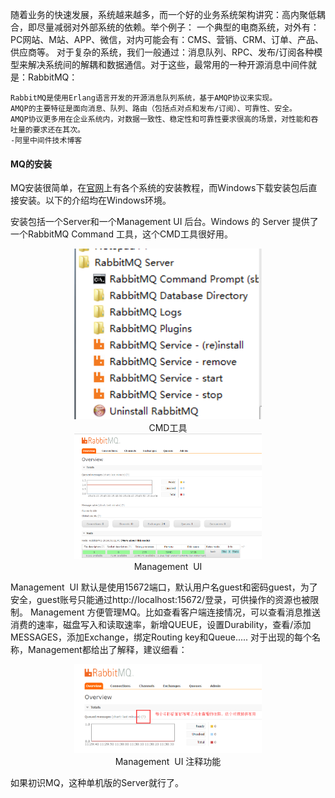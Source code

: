 随着业务的快速发展，系统越来越多，而一个好的业务系统架构讲究：高内聚低耦合，即尽量减弱对外部系统的依赖。举个例子：
一个典型的电商系统，对外有：PC网站、M站、APP、微信，对内可能会有：CMS、营销、CRM、订单、产品、供应商等。
对于复杂的系统，我们一般通过：消息队列、RPC、发布/订阅各种模型来解决系统间的解耦和数据通信。对于这些，最常用的一种开源消息中间件就是：RabbitMQ：

```
RabbitMQ是使用Erlang语言开发的开源消息队列系统，基于AMQP协议来实现。
AMQP的主要特征是面向消息、队列、路由（包括点对点和发布/订阅）、可靠性、安全。
AMQP协议更多用在企业系统内，对数据一致性、稳定性和可靠性要求很高的场景，对性能和吞吐量的要求还在其次。
-阿里中间件技术博客
```

#### MQ的安装

MQ安装很简单，在[官网](https://www.rabbitmq.com/download.html)上有各个系统的安装教程，而Windows下载安装包后直接安装。以下的介绍均在Windows环境。

安装包括一个Server和一个Management UI 后台。Windows 的 Server 提供了一个RabbitMQ Command 工具，这个CMD工具很好用。

<div align="center"><img width="300" src="https://raw.githubusercontent.com/DoDoneIt/Develop-blog-img/master/20161202155049.png"/></div>
<div align=center><center>CMD工具</center></div>
<div align="center"><img width="300" src="https://raw.githubusercontent.com/DoDoneIt/Develop-blog-img/master/20161202154410.png"/></div>
<div align=center><center>Management  UI</center></div>

Management  UI 默认是使用15672端口，默认用户名guest和密码guest，为了安全，guest账号只能通过http://localhost:15672/登录，可供操作的资源也被限制。
Management 方便管理MQ。比如查看客户端连接情况，可以查看消息推送消费的速率，磁盘写入和读取速率，新增QUEUE，设置Durability，查看/添加MESSAGES，添加Exchange，绑定Routing key和Queue.....
对于出现的每个名称，Management都给出了解释，建议细看：
<div align="center"><img width="300" src="https://raw.githubusercontent.com/DoDoneIt/Develop-blog-img/master/20161227113113.png"/></div>
<div align=center><center>Management  UI 注释功能</center></div>

如果初识MQ，这种单机版的Server就行了。